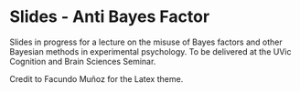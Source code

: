 # Slides - Anti Bayes Factor
Slides in progress for a lecture on the misuse of Bayes factors and other Bayesian methods in experimental psychology. To be delivered at the UVic Cognition and Brain Sciences Seminar.

Credit to Facundo Muñoz for the Latex theme.
